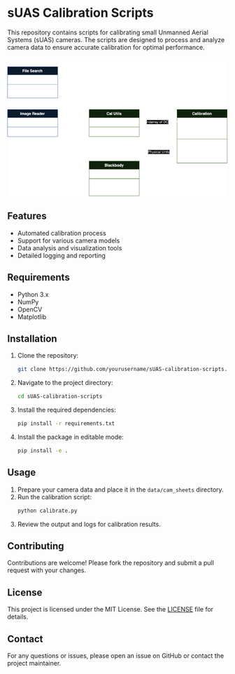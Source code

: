 # sUAS Calibration Scripts

This repository contains scripts for calibrating small Unmanned Aerial Systems (sUAS) cameras. The scripts are designed to process and analyze camera data to ensure accurate calibration for optimal performance.

![image](Thermal_Cal3.drawio.png)

## Features

- Automated calibration process
- Support for various camera models
- Data analysis and visualization tools
- Detailed logging and reporting

## Requirements

- Python 3.x
- NumPy
- OpenCV
- Matplotlib

## Installation

1. Clone the repository:
    ```bash
    git clone https://github.com/yourusername/sUAS-calibration-scripts.git #Skip if using Github UI
    ```
2. Navigate to the project directory:
    ```bash
    cd sUAS-calibration-scripts
    ```
3. Install the required dependencies:
    ```bash
    pip install -r requirements.txt
    ```
4. Install the package in editable mode:
    ```bash
    pip install -e .
    ```

## Usage

1. Prepare your camera data and place it in the `data/cam_sheets` directory.
2. Run the calibration script:
    ```bash
    python calibrate.py
    ```
3. Review the output and logs for calibration results.

## Contributing

Contributions are welcome! Please fork the repository and submit a pull request with your changes.

## License

This project is licensed under the MIT License. See the [LICENSE](LICENSE) file for details.

## Contact

For any questions or issues, please open an issue on GitHub or contact the project maintainer.

